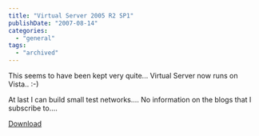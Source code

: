 ```yaml
---
title: "Virtual Server 2005 R2 SP1"
publishDate: "2007-08-14"
categories: 
  - "general"
tags:
  - "archived"
---
```


This seems to have been kept very quite... Virtual Server now runs on Vista.. :-)

At last I can build small test networks.... No information on the blogs that I subscribe to....

[Download](https://www.microsoft.com/windowsserversystem/virtualserver/downloads.aspx)
